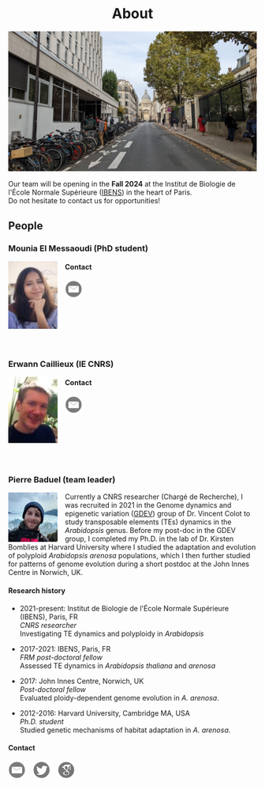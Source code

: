 <br>
<br>
<br>

<h1 align="center"> About </h1>
  
<p align="center"><img src="/images/ibens_photo_exterieure_6.jpg" style="margin-right: 15px;" width="600"></p>  

  
Our team will be opening in the <b>Fall 2024</b> at the Institut de Biologie de l'École Normale Supérieure ([IBENS](https://www.ibens.ens.fr/?lang=en)) in the heart of Paris. <br>
Do not hesitate to contact us for opportunities!

## People

### Mounia El Messaoudi (PhD student)

<img align="left" src="/images/mouniaelmessaoudi-cropped-8f977.jpg" style="margin-right: 15px;" width="100">

#### Contact
[<img align="left" src="/images/emaillogo.png" style="margin-right: 15px;" width="35">](mailto:elmessao@bio.ens.psl.eu)
<br>
<br>
<br>
<br>
<br>
<br>
<br>
<br>

### Erwann Caillieux (IE CNRS)

<img align="left" src="/images/r1-2-b3453.png" style="margin-right: 15px;" width="100">

#### Contact
[<img align="left" src="/images/emaillogo.png" style="margin-right: 15px;" width="35">](mailto:erwann.caillieux@bio.ens.psl.eu)
<br>
<br>
<br>
<br>
<br>
<br>
<br>
<br>

### Pierre Baduel (team leader)

<img align="left" src="/images/IMG_20191219_160240~2sq.jpg" style="margin-right: 15px;" width="100">

Currently a CNRS researcher (Chargé de Recherche), I was recruited in 2021 in the Genome dynamics and epigenetic variation ([GDEV](http://www.ibens.ens.fr/spip.php?rubrique37&lang=en)) group of Dr. Vincent Colot to study transposable elements (TEs) dynamics in the <em>Arabidopsis</em> genus. Before my post-doc in the GDEV group, I completed my Ph.D. in the lab of Dr. Kirsten Bomblies at Harvard University where I studied the adaptation and evolution of polyploid <em>Arabidopsis arenosa</em> populations, which I then further studied for patterns of genome evolution during a short postdoc at the John Innes Centre in Norwich, UK. 

#### Research history

- 2021-present: Institut de Biologie de l'École Normale Supérieure (IBENS), Paris, FR  
_CNRS researcher_  
Investigating TE dynamics and polyploidy in _Arabidopsis_

- 2017-2021: IBENS, Paris, FR  
_FRM post-doctoral fellow_  
Assessed TE dynamics in _Arabidopsis thaliana_ and _arenosa_

- 2017: John Innes Centre, Norwich, UK  
_Post-doctoral fellow_  
Evaluated ploidy-dependent genome evolution in _A. arenosa_. 

- 2012-2016: Harvard University, Cambridge MA, USA  
_Ph.D. student_  
Studied genetic mechanisms of habitat adaptation in _A. arenosa_. 

#### Contact

[<img align="left" src="/images/emaillogo.png" style="margin-right: 15px;" width="35">](mailto:pbaduel@biologie.ens.fr)
[<img align="left" src="/images/twitterlogo.png" style="margin-right: 15px;" width="35">](https://twitter.com/pierrebaduel)
[<img align="left" src="/images/scholarlogo.png" style="margin-right: 15px;" width="35">](https://scholar.google.com/citations?user=PtgZ2nsAAAAJ&hl=en)<br/>
<br/>
<!--[<img align="left" src="/images/linkedinlogo2.png" style="margin-right: 15px;" width="30">](https://www.linkedin.com/in/pierre-baduel-2b5280105/)
[<img align="left" src="/images/rglogo.jpg" style="margin-right: 15px" width="27">](https://www.researchgate.net/profile/Pierre_Baduel) -->


